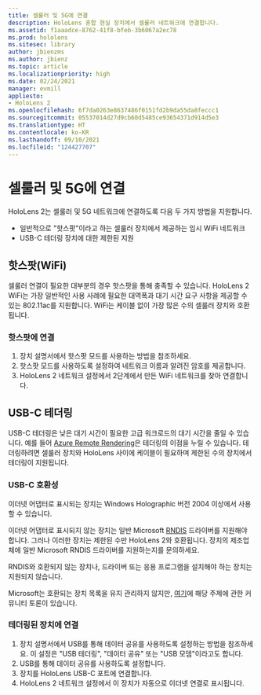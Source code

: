 ```yaml
---
title: 셀룰러 및 5G에 연결
description: HoloLens 혼합 현실 장치에서 셀룰러 네트워크에 연결합니다.
ms.assetid: f1aaadce-8762-41f8-bfeb-3b6067a2ec78
ms.prod: hololens
ms.sitesec: library
author: jbienzms
ms.author: jbienz
ms.topic: article
ms.localizationpriority: high
ms.date: 02/24/2021
manager: evmill
appliesto:
- HoloLens 2
ms.openlocfilehash: 6f7da0263e8637486f0151fd2b9da55da8feccc1
ms.sourcegitcommit: 05537014d27d9cb60d5485ce93654371d914d5e3
ms.translationtype: HT
ms.contentlocale: ko-KR
ms.lasthandoff: 09/10/2021
ms.locfileid: "124427707"
---
```

# <a name="connect-to-cellular-and-5g"></a>셀룰러 및 5G에 연결

HoloLens 2는 셀룰러 및 5G 네트워크에 연결하도록 다음 두 가지 방법을 지원합니다.

- 일반적으로 "핫스팟"이라고 하는 셀룰러 장치에서 제공하는 임시 WiFi 네트워크
- USB-C 테더링 장치에 대한 제한된 지원

## <a name="hotspot-wifi"></a>핫스팟(WiFi)

셀룰러 연결이 필요한 대부분의 경우 핫스팟을 통해 충족할 수 있습니다. HoloLens 2 WiFi는 가장 일반적인 사용 사례에 필요한 대역폭과 대기 시간 요구 사항을 제공할 수 있는 802.11ac를 지원합니다. WiFi는 케이블 없이 가장 많은 수의 셀룰러 장치와 호환됩니다.

### <a name="connecting-to-a-hotspot"></a>핫스팟에 연결

1. 장치 설명서에서 핫스팟 모드를 사용하는 방법을 참조하세요.
1. 핫스팟 모드를 사용하도록 설정하여 네트워크 이름과 알려진 암호를 제공합니다.
1. HoloLens 2 네트워크 설정에서 2단계에서 만든 WiFi 네트워크를 찾아 연결합니다.

## <a name="usb-c-tethering"></a>USB-C 테더링

USB-C 테더링은 낮은 대기 시간이 필요한 고급 워크로드의 대기 시간을 줄일 수 있습니다. 예를 들어 [Azure Remote Rendering](https://azure.microsoft.com/services/remote-rendering)은 테더링의 이점을 누릴 수 있습니다. 테더링하려면 셀룰러 장치와 HoloLens 사이에 케이블이 필요하며 제한된 수의 장치에서 테더링이 지원됩니다.

### <a name="usb-c-compatibility"></a>USB-C 호환성

이더넷 어댑터로 표시되는 장치는 Windows Holographic 버전 2004 이상에서 사용할 수 있습니다.

이더넷 어댑터로 표시되지 않는 장치는 일반 Microsoft [RNDIS](/windows-hardware/drivers/network/overview-of-remote-ndis--rndis-) 드라이버를 지원해야 합니다. 그러나 이러한 장치는 제한된 수만 HoloLens 2와 호환됩니다. 장치의 제조업체에 일반 Microsoft RNDIS 드라이버를 지원하는지를 문의하세요.

RNDIS와 호환되지 않는 장치나, 드라이버 또는 응용 프로그램을 설치해야 하는 장치는 지원되지 않습니다.

Microsoft는 호환되는 장치 목록을 유지 관리하지 않지만, [여기](https://aka.ms/HLCommunityCell)에 해당 주제에 관한 커뮤니티 토론이 있습니다.

### <a name="connecting-to-a-tethered-device"></a>테더링된 장치에 연결

1. 장치 설명서에서 USB를 통해 데이터 공유를 사용하도록 설정하는 방법을 참조하세요. 이 설정은 "USB 테더링", "데이터 공유" 또는 "USB 모뎀"이라고도 합니다.
1. USB를 통해 데이터 공유를 사용하도록 설정합니다.
1. 장치를 HoloLens USB-C 포트에 연결합니다.
1. HoloLens 2 네트워크 설정에서 이 장치가 자동으로 이더넷 연결로 표시됩니다.
